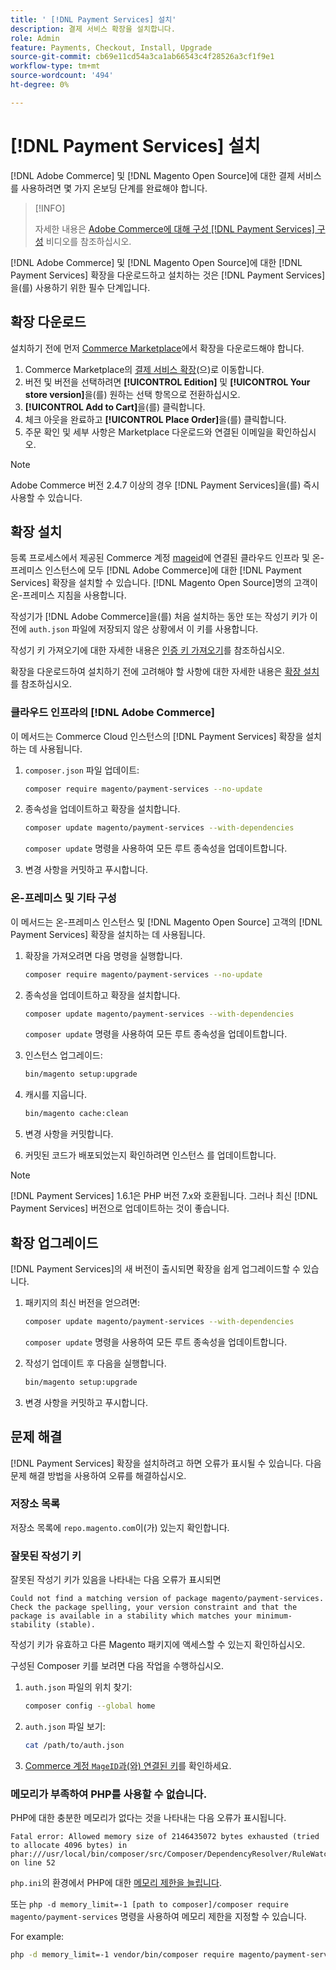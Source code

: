 ```yaml
---
title: ' [!DNL Payment Services] 설치'
description: 결제 서비스 확장을 설치합니다.
role: Admin
feature: Payments, Checkout, Install, Upgrade
source-git-commit: cb69e11cd54a3ca1ab66543c4f28526a3cf1f9e1
workflow-type: tm+mt
source-wordcount: '494'
ht-degree: 0%

---
```


# [!DNL Payment Services] 설치

[!DNL Adobe Commerce] 및 [!DNL Magento Open Source]에 대한 결제 서비스를 사용하려면 몇 가지 온보딩 단계를 완료해야 합니다.

>[!INFO]
>
> 자세한 내용은 [Adobe Commerce에 대해 구성 [!DNL Payment Services] 구성](https://experienceleague.adobe.com/ko/docs/commerce-learn/tutorials/admin/adobe-commerce-services/configure-adobe-payment-services) 비디오를 참조하십시오.

[!DNL Adobe Commerce] 및 [!DNL Magento Open Source]에 대한 [!DNL Payment Services] 확장을 다운로드하고 설치하는 것은 [!DNL Payment Services]을(를) 사용하기 위한 필수 단계입니다.

## 확장 다운로드

설치하기 전에 먼저 [Commerce Marketplace](https://experienceleague.adobe.com/docs/commerce-admin/start/resources/commerce-marketplace.html?lang=ko)에서 확장을 다운로드해야 합니다.

1. Commerce Marketplace의 [결제 서비스 확장](https://commercemarketplace.adobe.com/magento-payment-services.html)&#x200B;(으)로 이동합니다.
1. 버전 및 버전을 선택하려면 **[!UICONTROL Edition]** 및 **[!UICONTROL Your store version]**&#x200B;을(를) 원하는 선택 항목으로 전환하십시오.
1. **[!UICONTROL Add to Cart]**&#x200B;을(를) 클릭합니다.
1. 체크 아웃을 완료하고 **[!UICONTROL Place Order]**&#x200B;을(를) 클릭합니다.
1. 주문 확인 및 세부 사항은 Marketplace 다운로드와 연결된 이메일을 확인하십시오.

>[!NOTE]
>
> Adobe Commerce 버전 2.4.7 이상의 경우 [!DNL Payment Services]을(를) 즉시 사용할 수 있습니다.

## 확장 설치

등록 프로세스에서 제공된 Commerce 계정 [mageid](https://developer.adobe.com/commerce/marketplace/guides/sellers/profile-information/#access-keys)에 연결된 클라우드 인프라 및 온-프레미스 인스턴스에 모두 [!DNL Adobe Commerce]에 대한 [!DNL Payment Services] 확장을 설치할 수 있습니다.
[!DNL Magento Open Source]명의 고객이 온-프레미스 지침을 사용합니다.

작성기가 [!DNL Adobe Commerce]을(를) 처음 설치하는 동안 또는 작성기 키가 이전에 `auth.json` 파일에 저장되지 않은 상황에서 이 키를 사용합니다.

작성기 키 가져오기에 대한 자세한 내용은 [인증 키 가져오기](https://experienceleague.adobe.com/ko/docs/commerce-operations/installation-guide/prerequisites/authentication-keys)를 참조하십시오.

확장을 다운로드하여 설치하기 전에 고려해야 할 사항에 대한 자세한 내용은 [확장 설치](https://experienceleague.adobe.com/ko/docs/commerce-operations/installation-guide/tutorials/extensions)를 참조하십시오.

### 클라우드 인프라의 [!DNL Adobe Commerce]

이 메서드는 Commerce Cloud 인스턴스의 [!DNL Payment Services] 확장을 설치하는 데 사용됩니다.

1. `composer.json` 파일 업데이트:

   ```bash
   composer require magento/payment-services --no-update
   ```

1. 종속성을 업데이트하고 확장을 설치합니다.

   ```bash
   composer update magento/payment-services --with-dependencies
   ```

   `composer update` 명령을 사용하여 모든 루트 종속성을 업데이트합니다.

1. 변경 사항을 커밋하고 푸시합니다.

### 온-프레미스 및 기타 구성

이 메서드는 온-프레미스 인스턴스 및 [!DNL Magento Open Source] 고객의 [!DNL Payment Services] 확장을 설치하는 데 사용됩니다.

1. 확장을 가져오려면 다음 명령을 실행합니다.

   ```bash
   composer require magento/payment-services --no-update
   ```

1. 종속성을 업데이트하고 확장을 설치합니다.

   ```bash
   composer update magento/payment-services --with-dependencies
   ```

   `composer update` 명령을 사용하여 모든 루트 종속성을 업데이트합니다.

1. 인스턴스 업그레이드:

   ```bash
   bin/magento setup:upgrade
   ```

1. 캐시를 지웁니다.

   ```bash
   bin/magento cache:clean
   ```

1. 변경 사항을 커밋합니다.
1. 커밋된 코드가 배포되었는지 확인하려면 인스턴스 를 업데이트합니다.

>[!NOTE]
>
> [!DNL Payment Services] 1.6.1은 PHP 버전 7.x와 호환됩니다. 그러나 최신 [!DNL Payment Services] 버전으로 업데이트하는 것이 좋습니다.

## 확장 업그레이드

[!DNL Payment Services]의 새 버전이 출시되면 확장을 쉽게 업그레이드할 수 있습니다.

1. 패키지의 최신 버전을 얻으려면:

   ```bash
   composer update magento/payment-services --with-dependencies
   ```

   `composer update` 명령을 사용하여 모든 루트 종속성을 업데이트합니다.

1. 작성기 업데이트 후 다음을 실행합니다.

   ```bash
   bin/magento setup:upgrade
   ```

1. 변경 사항을 커밋하고 푸시합니다.

## 문제 해결

[!DNL Payment Services] 확장을 설치하려고 하면 오류가 표시될 수 있습니다. 다음 문제 해결 방법을 사용하여 오류를 해결하십시오.

### 저장소 목록

저장소 목록에 `repo.magento.com`이(가) 있는지 확인합니다.

### 잘못된 작성기 키

잘못된 작성기 키가 있음을 나타내는 다음 오류가 표시되면

```
Could not find a matching version of package magento/payment-services. Check the package spelling, your version constraint and that the package is available in a stability which matches your minimum-stability (stable).
```

작성기 키가 유효하고 다른 Magento 패키지에 액세스할 수 있는지 확인하십시오.

구성된 Composer 키를 보려면 다음 작업을 수행하십시오.

1. `auth.json` 파일의 위치 찾기:

   ```bash
   composer config --global home
   ```

1. `auth.json` 파일 보기:

   ```bash
   cat /path/to/auth.json
   ```

1. [Commerce 계정 `MageID`과(와) 연결된 키](https://experienceleague.adobe.com/ko/docs/commerce-operations/installation-guide/prerequisites/authentication-keys)를 확인하세요.

### 메모리가 부족하여 PHP를 사용할 수 없습니다.

PHP에 대한 충분한 메모리가 없다는 것을 나타내는 다음 오류가 표시됩니다.

```
Fatal error: Allowed memory size of 2146435072 bytes exhausted (tried to allocate 4096 bytes) in phar:///usr/local/bin/composer/src/Composer/DependencyResolver/RuleWatchGraph.php on line 52
```

`php.ini`의 환경에서 PHP에 대한 [메모리 제한을 늘립니다](https://experienceleague.adobe.com/ko/docs/commerce-cloud-service/user-guide/configure/app/php-settings#increase-php-memory-limit).

또는 `php -d memory_limit=-1 [path to composer]/composer require magento/payment-services` 명령을 사용하여 메모리 제한을 지정할 수 있습니다.

For example:

```bash
php -d memory_limit=-1 vendor/bin/composer require magento/payment-services
```

